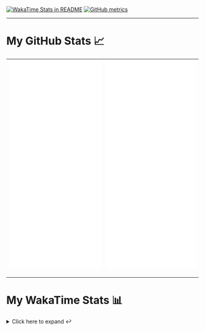 [![WakaTime Stats in README](https://github.com/LOsioChico/LOsioChico/actions/workflows/waka.yml/badge.svg)](https://github.com/LOsioChico/LOsioChico/actions/workflows/waka.yml) [![GitHub metrics](https://github.com/LOsioChico/LOsioChico/actions/workflows/metrics.yml/badge.svg)](https://github.com/LOsioChico/LOsioChico/actions/workflows/metrics.yml)

---

# My GitHub Stats 📈

| ![](./assets/metrics.svg) | ![](./assets/metrics2.svg) |
| ------------------------- | -------------------------- |

---

# My WakaTime Stats 📊

<details>
<summary>Click here to expand ↩️</summary>
<br>

<!--START_SECTION:waka-->
![Code Time](http://img.shields.io/badge/Code%20Time-2%2C309%20hrs%2058%20mins-blue)

![Lines of code](https://img.shields.io/badge/From%20Hello%20World%20I%27ve%20Written-473.8%20thousand%20lines%20of%20code-blue)

**🐱 My GitHub Data** 

> 📦 704.8 kB Used in GitHub's Storage 
 > 
> 🏆 276 Contributions in the Year 2025
 > 
> 🚫 Not Opted to Hire
 > 
> 📜 29 Public Repositories 
 > 
> 🔑 35 Private Repositories 
 > 
**I'm a Night 🦉** 

```text
🌞 Morning                744 commits         ████░░░░░░░░░░░░░░░░░░░░░   15.10 % 
🌆 Daytime                1614 commits        ████████░░░░░░░░░░░░░░░░░   32.76 % 
🌃 Evening                1661 commits        ████████░░░░░░░░░░░░░░░░░   33.72 % 
🌙 Night                  907 commits         █████░░░░░░░░░░░░░░░░░░░░   18.41 % 
```
📅 **I'm Most Productive on Thursday** 

```text
Monday                   672 commits         ███░░░░░░░░░░░░░░░░░░░░░░   13.64 % 
Tuesday                  779 commits         ████░░░░░░░░░░░░░░░░░░░░░   15.81 % 
Wednesday                595 commits         ███░░░░░░░░░░░░░░░░░░░░░░   12.08 % 
Thursday                 926 commits         █████░░░░░░░░░░░░░░░░░░░░   18.80 % 
Friday                   741 commits         ████░░░░░░░░░░░░░░░░░░░░░   15.04 % 
Saturday                 764 commits         ████░░░░░░░░░░░░░░░░░░░░░   15.51 % 
Sunday                   449 commits         ██░░░░░░░░░░░░░░░░░░░░░░░   09.11 % 
```


📊 **This Week I Spent My Time On** 

```text
💬 Programming Languages: 
Scala                    9 hrs 58 mins       ███████████████████████░░   92.56 % 
Text                     33 mins             █░░░░░░░░░░░░░░░░░░░░░░░░   05.11 % 
Astro                    5 mins              ░░░░░░░░░░░░░░░░░░░░░░░░░   00.89 % 
Markdown                 4 mins              ░░░░░░░░░░░░░░░░░░░░░░░░░   00.75 % 
Other                    1 min               ░░░░░░░░░░░░░░░░░░░░░░░░░   00.24 % 
```

**I Mostly Code in TypeScript** 

```text
TypeScript               33 repos            ████████████░░░░░░░░░░░░░   49.25 % 
Scala                    9 repos             ███░░░░░░░░░░░░░░░░░░░░░░   13.43 % 
JavaScript               7 repos             ███░░░░░░░░░░░░░░░░░░░░░░   10.45 % 
Astro                    5 repos             ██░░░░░░░░░░░░░░░░░░░░░░░   07.46 % 
CSS                      5 repos             ██░░░░░░░░░░░░░░░░░░░░░░░   07.46 % 
```




 Last Updated on 27/07/2025 01:23:48 UTC
<!--END_SECTION:waka-->

## </details>
